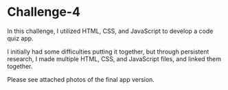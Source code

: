 # Challenge-4

In this challenge, I utilized HTML, CSS, and JavaScript to develop a code quiz app. 

I initially had some difficulties putting it together, but through persistent research, I made multiple HTML, CSS, and JavaScript files, and linked them together. 

Please see attached photos of the final app version. 


